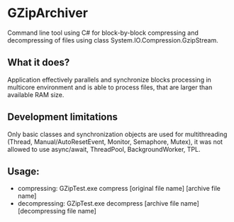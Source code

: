 # GZipArchiver
Command line tool using C# for block-by-block compressing and decompressing of files using class System.IO.Compression.GzipStream.

## What it does? 
Application effectively parallels and synchronize blocks processing in multicore environment and is able to process files, that are larger than available RAM size.

## Development limitations
Only basic classes and synchronization objects are used for multithreading (Thread, Manual/AutoResetEvent, Monitor, Semaphore, Mutex), it was not allowed to use async/await, ThreadPool, BackgroundWorker, TPL.

## Usage:
- compressing: GZipTest.exe compress [original file name] [archive file name]
- decompressing: GZipTest.exe decompress [archive file name] [decompressing file name]
